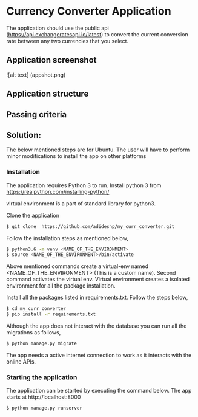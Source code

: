 # Currency Converter Application
The application should use the public api (https://api.exchangeratesapi.io/latest) to convert the current conversion rate between any two currencies that you select.

## Application screenshot
![alt text] (appshot.png)
## Application structure

## Passing criteria


## Solution:
The below mentioned steps are for Ubuntu. The user will have to perform minor modifications to install the app on other platforms
### Installation

The application requires Python 3 to run.
Install python 3 from https://realpython.com/installing-python/


virtual environment is a part of standard library for python3. 

Clone the application 
```sh
$ git clone  https://github.com/adideshp/my_curr_converter.git
```


Follow the installation steps as mentioned below,
```sh
$ python3.6 -m venv <NAME_OF_THE_ENVIRONMENT> 
$ source <NAME_OF_THE_ENVIRONMENT>/bin/activate
```
Above mentioned commands create a virtual-env named <NAME_OF_THE_ENVIRONMENT> (This is a custom name). Second command activates the virtual env. Virtual environment creates a isolated environment for all the package installation.

Install all the packages listed in requirements.txt. Follow the steps below,
```sh
$ cd my_curr_converter
$ pip install -r requirements.txt
```

Although the app does not interact with the database you can run all the migrations as follows,
```sh
$ python manage.py migrate
```

The app needs a active internet connection to work as it interacts with the online APIs.

### Starting the application
The application can be started by executing the command below. The app starts at http://localhost:8000

```sh
$ python manage.py runserver
```
